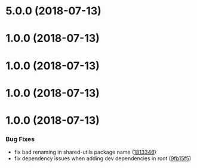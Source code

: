 <a name="5.0.0"></a>
# 5.0.0 (2018-07-13)



<a name="1.0.0"></a>
# 1.0.0 (2018-07-13)



<a name="1.0.0"></a>
# 1.0.0 (2018-07-13)



<a name="1.0.0"></a>
# 1.0.0 (2018-07-13)



<a name="1.0.0"></a>
# 1.0.0 (2018-07-13)


### Bug Fixes

* fix bad renaming in shared-utils package name ([1813346](https://github.com/overmindbots/shared-utils/commit/1813346))
* fix dependency issues when adding dev dependencies in root ([9fb15f5](https://github.com/overmindbots/shared-utils/commit/9fb15f5))



